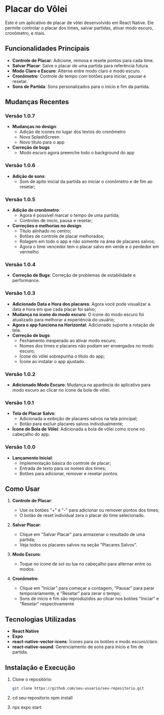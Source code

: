 # Placar do Vôlei

Este é um aplicativo de placar de vôlei desenvolvido em React Native. Ele permite controlar o placar dos times, salvar partidas, ativar modo escuro, cronômetro, e mais.

## Funcionalidades Principais

- **Controle de Placar**: Adicione, remova e resete pontos para cada time.
- **Salvar Placar**: Salve o placar de uma partida para referência futura.
- **Modo Claro e Escuro**: Alterne entre modo claro e modo escuro.
- **Cronômetro**: Controle de tempo com botões para iniciar, pausar e resetar.
- **Sons de Partida**: Sons personalizados para o início e fim da partida.

## Mudanças Recentes

### Versão 1.0.7
- **Mudanças no design**:
    - Adição de icones no lugar dos textos do cronômetro
    - Nova SplashScreen
    - Novo título para o app
- **Correção de bugs**
    - Modo escuro agora preenche todo o background do app

### Versão 1.0.6
- **Adição de sons**:
    - Som de apito inicial da partida ao iniciar o cronômetro e de fim ao resetar;


### Versão 1.0.5
- **Adição do cronômetro**: 
    - Agora é possível marcar o tempo de uma partida;
    - Controles de inicio, pausa e resetar;
- **Correções e melhorias no design**: 
    - Título alinhado no centro;
    - Botões de controle de placar melhorados;
    - Rolagem em todo o app e não somente na área de placares salvos;
    - Agora o time vencedor tem o placar salvo em verde e o perdedor em vermelho

### Versão 1.0.4
-  **Correção de Bugs**: Correção de problemas de estabilidade e performance.

### Versão 1.0.3
- **Adicionado Data e Hora dos placares**: Agora você pode visualizar a data e hora em que cada placar foi salvo;
- **Mudança no ícone do modo escuro**: O ícone do modo escuro foi atualizado para melhorar a experiência do usuário;
- **Agora o app funciona na Horizontal**: Adicionado suporte a rotação de tela.
- **Correção de bugs**:
    - Fechamento inesperado ao ativar modo escuro;
    - Nomes dos times e placares não podiam ser enxergados no modo escuro;
    - Ícone do vôlei sobrepunha o título do app;
    - Ícone ao instalar o app ajustado.



### Versão 1.0.2
- **Adicionado Modo Escuro**: Mudança na aparência do aplicativo para modo escuro ao clicar no ícone da bola de vôlei.


### Versão 1.0.1
- **Tela de Placar Salvo**: 
    - Adicionada a exibição de placares salvos na tela principal;
    - Botão para excluir placares salvos individualmente;
- **Ícone de Bola de Vôlei**: Adicionada a bola de vôlei como ícone no cabeçalho do app.

### Versão 1.0.0
- **Lançamento Inicial**:
    - Implementação básica do controle de placar;
    - Entrada de texto para os nomes dos times;
    - Botões para adicionar, remover e resetar pontos.

## Como Usar

1. **Controle de Placar**: 
    - Use os botões "+" e "-" para adicionar ou remover pontos dos times;
    - O botão de reset individual zera o placar do time selecionado.

2. **Salvar Placar**:
    - Clique em "Salvar Placar" para armazenar o resultado de uma partida;
    - Veja todos os placares salvos na seção "Placares Salvos".

3. **Modo Escuro**:
    - Toque no ícone de sol ou lua no cabeçalho para alternar entre os modos.

4. **Cronômetro**:
    - Clique em "Iniciar" para começar a contagem, "Pausar" para parar temporariamente, e "Resetar" para zerar o tempo;
    - Sons de início e fim são reproduzidos ao clicar nos botões "Iniciar" e "Resetar" respectivamente

## Tecnologias Utilizadas

- **React Native**
- **Expo**
- **react-native-vector-icons**: Ícones para os botões e modo escuro/claro.
- **react-native-sound**: Gerenciamento de sons para início e fim de partida.

## Instalação e Execução

1. Clone o repositório:
   ```bash
   git clone https://github.com/seu-usuario/seu-repositorio.git

2. cd seu-repositorio
npm install

3. npx expo start

